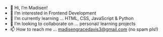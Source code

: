 - 👋 Hi, I’m Madisen!
- 👀 I’m interested in Frontend Development
- 🌱 I’m currently learning ... HTML, CSS, JavaScript & Python
- 💞️ I’m looking to collaborate on ... personal/ learning projects
- 📫 How to reach me ... madisengracedavis3@gmail.com (no spam pls!)

<!---
Madisen-D/Madisen-D is a ✨ special ✨ repository because its `README.md` (this file) appears on your GitHub profile.
You can click the Preview link to take a look at your changes.
--->
